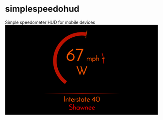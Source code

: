 # simplespeedohud
Simple speedometer HUD for mobile devices
<img src="Screen Shot 2017-05-28 at 6.30.32 PM.png" />
